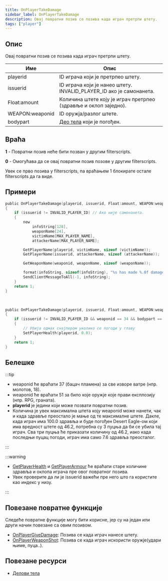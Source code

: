 ```yaml
---
title: OnPlayerTakeDamage
sidebar_label: OnPlayerTakeDamage
description: Овај повратни позив се позива када играч претрпи штету.
tags: ["player"]
---
```


## Опис

Овај повратни позив се позива када играч претрпи штету.

| Име             | Опис                                                                              |
|-----------------|-----------------------------------------------------------------------------------|
| playerid        | ID играча који је претрпео штету.                                                 |
| issuerid        | ID играча који је нанео штету. INVALID_PLAYER_ID ако је самонанета.               |
| Float:amount    | Количина штете коју је играч претрпео (здравље и оклоп заједно).                  |
| WEAPON:weaponid | ID оружја/разлог штете.                                                           |
| bodypart        | [Део тела](../resources/bodyparts) који је погођен.                               |

## Враћа

**1** - Повратни позив неће бити позван у другим filterscripts.

**0** - Омогућава да се овај повратни позив позове у другим filterscripts.

Увек се прво позива у filterscripts, па враћањем 1 блокирате остале filterscripts да га виде.

## Примери

```c
public OnPlayerTakeDamage(playerid, issuerid, Float:amount, WEAPON:weaponid, bodypart)
{
    if (issuerid != INVALID_PLAYER_ID) // Ако није самонанета.
    {
        new
            infoString[128],
            weaponName[24],
            victimName[MAX_PLAYER_NAME],
            attackerName[MAX_PLAYER_NAME];

        GetPlayerName(playerid, victimName, sizeof (victimName));
        GetPlayerName(issuerid, attackerName, sizeof (attackerName));

        GetWeaponName(weaponid, weaponName, sizeof (weaponName));

        format(infoString, sizeof(infoString), "%s has made %.0f damage to %s, weapon: %s, bodypart: %d", attackerName, amount, victimName, weaponName, bodypart);
        SendClientMessageToAll(-1, infoString);
    }
    return 1;
}
```

<br />

```c
public OnPlayerTakeDamage(playerid, issuerid, Float:amount, WEAPON:weaponid, bodypart)
{
    if (issuerid != INVALID_PLAYER_ID && weaponid == 34 && bodypart == 9)
    {
        // Убија одмах снајпером уколико се погоди у главу
        SetPlayerHealth(playerid, 0.0);
    }
    return 1;
}
```

## Белешке

:::tip

- weaponid ће враћати 37 (бацач пламена) за све изворе ватре (нпр. молотов, 18).
- weaponid ће враћати 51 за било које оружје које прави експлозију (нпр. RPG, граната).
- **playerid** је једини који може позвати повратни позив.
- Количина је увек максимална штета коју weaponid може нанети, чак и када здравље преостало је мање од те максималне штете. Дакле, када играч има 100.0 здравља и буде погођен Desert Eagle-ом који има вредност штете од 46.2, потребна су 3 пуцња да би се убила тај играч. Сва три пуцња ће приказати количину од 46.2, иако када последњи пуцац погоди, играч има само 7.6 здравља преосталог.

:::

:::warning

- [GetPlayerHealth](../functions/GetPlayerHealth) и [GetPlayerArmour](../functions/GetPlayerArmour) ће враћати старе количине здравља и оклопа играча пре овог повратног позива.
- Увек проверите да ли је issuerid важећи пре него што га користите као индекс у низу.

:::

## Повезане повратне функције

Следеће повратне функције могу бити корисне, јер су на један или други начин повезане са овим позивом.

- [OnPlayerGiveDamage](OnPlayerGiveDamage): Позива се када играч нанесе штету.
- [OnPlayerWeaponShot](OnPlayerWeaponShot): Позива се када играч искористи оружје(удари њиме, пуца..).

## Повезане ресурси

- [Делови тела](../resources/bodyparts)
